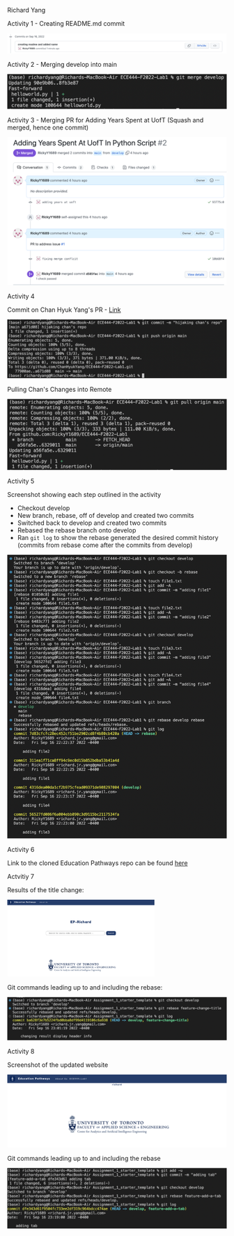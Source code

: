 Richard Yang

Activity 1 - Creating README.md commit

![image-20220916122541713](README.assets/image-20220916122541713.png)



Activity 2 - Merging develop into main

![image-20220916123618926](README.assets/image-20220916123618926.png)



Activity 3 - Merging PR for Adding Years Spent at UofT (Squash and merged, hence one commit) 

![image-20220916162505090](README.assets/image-20220916162505090.png)

Activity 4

Commit on Chan Hyuk Yang's PR - [Link](https://github.com/ChanHyukYang/ECE444-F2022-Lab1) 

![image-20220916163423717](README.assets/image-20220916163423717.png)

Pulling Chan's Changes into Remote

![image-20220916163843177](README.assets/image-20220916163843177.png)



Activity 5

Screenshot showing each step outlined in the activity

- Checkout develop
- New branch, rebase, off of develop and created two commits 
- Switched back to develop and created two commits
- Rebased the rebase branch onto develop
- Ran `git log` to show the rebase generated the desired commit history (commits from rebase come after the commits from develop)

![image-20220916222937412](README.assets/image-20220916222937412.png)

Activity 6

Link to the cloned Education Pathways repo can be found [here](https://github.com/RickyY1689/ECE444-F2022-EP)

Actvitiy 7

Results of the title change:

<img src="README.assets/image-20220916232135872.png" alt="image-20220916232135872" style="zoom:33%;" />

Git commands leading up to and including the rebase:

![image-20220916230652155](README.assets/image-20220916230652155.png)

Activity 8

Screenshot of the updated website

![image-20220916232058235](README.assets/image-20220916232058235.png)

Git commands leading up to and including the rebase

![image-20220916232036146](README.assets/image-20220916232036146.png)